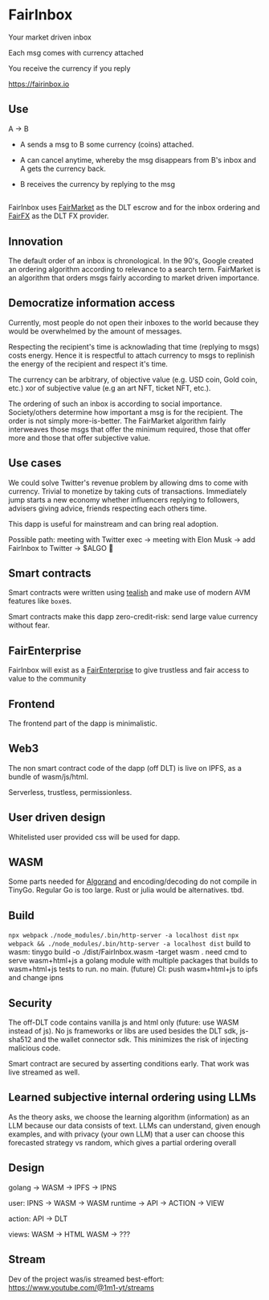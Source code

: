 # FairInbox

Your market driven inbox

Each msg comes with currency attached

You receive the currency if you reply

https://fairinbox.io

## Use

A -> B

- A sends a msg to B some currency (coins) attached.

- A can cancel anytime, whereby the msg disappears from B's inbox and A gets the currency back.

- B receives the currency by replying to the msg

## 

FairInbox uses [FairMarket](https://github.com/1m1-github/FairMarket) as the DLT escrow and for the inbox ordering and [FairFX](https://github.com/1m1-github/FairFX) as the DLT FX provider.

## Innovation

The default order of an inbox is chronological. In the 90's, Google created an ordering algorithm according to relevance to a search term.
FairMarket is an algorithm that orders msgs fairly according to market driven importance.

## Democratize information access
Currently, most people do not open their inboxes to the world because they would be overwhelmed by the amount of messages.

Respecting the recipient's time is acknowlading that time (replying to msgs) costs energy. Hence it is respectful to attach currency to msgs to replinish the energy of the recipient and respect it's time.

The currency can be arbitrary, of objective value (e.g. USD coin, Gold coin, etc.) xor of subjective value (e.g an art NFT, ticket NFT, etc.).

The ordering of such an inbox is according to social importance. Society/others determine how important a msg is for the recipient.
The order is not simply more-is-better. The FairMarket algorithm fairly interweaves those msgs that offer the minimum required, those that offer more and those that offer subjective value.

## Use cases
We could solve Twitter's revenue problem by allowing dms to come with currency. Trivial to monetize by taking cuts of transactions. Immediately jump starts a new economy whether influencers replying to followers, advisers giving advice, friends respecting each others time.

This dapp is useful for mainstream and can bring real adoption.

Possible path: meeting with Twitter exec -> meeting with Elon Musk -> add FairInbox to Twitter -> $ALGO 🚀

## Smart contracts
Smart contracts were written using [tealish](https://tealish.tinyman.org/) and make use of modern AVM features like `box`es.

Smart contracts make this dapp zero-credit-risk: send large value currency without fear.

## FairEnterprise

FairInbox will exist as a [FairEnterprise](https://github.com/1m1-github/FairEnterprise) to give trustless and fair access to value to the community

## Frontend
The frontend part of the dapp is minimalistic.

## Web3
The non smart contract code of the dapp (off DLT) is live on IPFS, as a bundle of wasm/js/html.

Serverless, trustless, permissionless.

## User driven design
Whitelisted user provided css will be used for dapp.

## WASM
Some parts needed for [Algorand](https://algorand.com/) and encoding/decoding do not compile in TinyGo. Regular Go is too large. Rust or julia would be alternatives. tbd.

## Build
`npx webpack`
`./node_modules/.bin/http-server -a localhost dist`
`npx webpack && ./node_modules/.bin/http-server -a localhost dist`
build to wasm:
tinygo build -o ./dist/FairInbox.wasm -target wasm .
need cmd to serve wasm+html+js
a golang module with multiple packages that builds to wasm+html+js
tests to run. no main.
(future) CI: push wasm+html+js to ipfs and change ipns

## Security
The off-DLT code contains vanilla js and html only (future: use WASM instead of js). No js frameworks or libs are used besides the DLT sdk, js-sha512 and the wallet connector sdk. This minimizes the risk of injecting malicious code.

Smart contract are secured by asserting conditions early. That work was live streamed as well.

## Learned subjective internal ordering using LLMs
As the theory asks, we choose the learning algorithm (information) as an LLM because our data consists of text. LLMs can understand, given enough examples, and with privacy (your own LLM) that a user can choose this forecasted strategy vs random, which gives a partial ordering overall

## Design
golang -> WASM -> IPFS -> IPNS

user:
IPNS -> WASM -> WASM runtime -> API -> ACTION -> VIEW

action:
API -> DLT

views:
WASM -> HTML
WASM -> ???

## Stream
Dev of the project was/is streamed best-effort: https://www.youtube.com/@1m1-yt/streams



